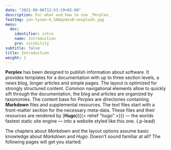 ```yaml
---
date: "2021-09-06T12:53:19+02:00"
description: For what and how to use _Perplex_
featImg: jon-tyson-6_SA8qzmzx8-unsplash.jpg
menu:
  doc:
    identifier: intro
    name: Introduction
    pre: visibility
subtitle: false
title: Introduction
weight: 1
---
```


**Perplex** has been designed to publish information about software. It provides templates for a documentation with up to three section levels, a news blog, longer articles and simple pages. The layout is optimized for strongly structured content. Common navigational elements allow to quickly sift through the documentation, the blog and articles are organized by taxonomies. The content base for _Perplex_ are directories containing **Markdown** files and supplemental resources. The text files start with a front-matter section for the necessary meta-data. These files and their resources are rendered by [**Hugo**]({{< relref "hugo" >}}) — the worlds fastest static site engine — into a website styled like this one.
{.p-lead} <!--more-->

The chapters about _Markdown_ and the layout options assume basic knowledge  about _Markdown_ and _Hugo_. Doesn't sound familiar at all? The following pages will get you started:
